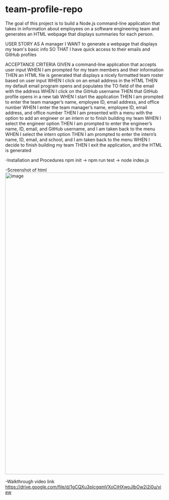 # team-profile-repo
The goal of this project is to build a Node.js command-line application that takes in information about employees on a software engineering team and generates an HTML webpage that displays summaries for each person.

USER STORY
AS A manager
I WANT to generate a webpage that displays my team's basic info
SO THAT I have quick access to their emails and GitHub profiles

ACCEPTANCE CRITERIA
GIVEN a command-line application that accepts user input
WHEN I am prompted for my team members and their information
THEN an HTML file is generated that displays a nicely formatted team roster based on user input
WHEN I click on an email address in the HTML
THEN my default email program opens and populates the TO field of the email with the address
WHEN I click on the GitHub username
THEN that GitHub profile opens in a new tab
WHEN I start the application
THEN I am prompted to enter the team manager’s name, employee ID, email address, and office number
WHEN I enter the team manager’s name, employee ID, email address, and office number
THEN I am presented with a menu with the option to add an engineer or an intern or to finish building my team
WHEN I select the engineer option
THEN I am prompted to enter the engineer’s name, ID, email, and GitHub username, and I am taken back to the menu
WHEN I select the intern option
THEN I am prompted to enter the intern’s name, ID, email, and school, and I am taken back to the menu
WHEN I decide to finish building my team
THEN I exit the application, and the HTML is generated

-Installation and Procedures
npm init -> npm run test -> node index.js

-Screenshot of html
<img width="955" alt="image" src="https://user-images.githubusercontent.com/104780360/173672908-2fc0ff36-2eb7-4d3d-aca8-cafd474ac380.png">

-Walkthrough video link
https://drive.google.com/file/d/1gCQXu3plcgqmVXoCiHXwoJlbOw2i2i0u/view



